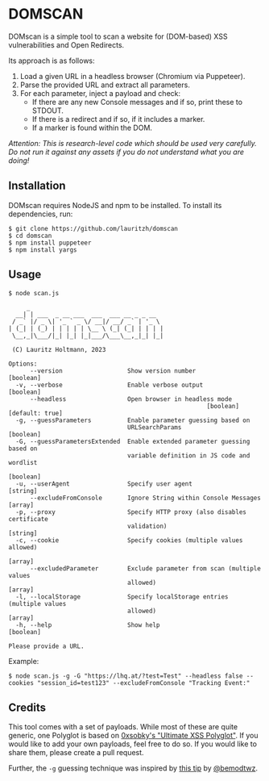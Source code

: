 DOMSCAN
=======

DOMscan is a simple tool to scan a website for (DOM-based) XSS vulnerabilities and Open Redirects.

Its approach is as follows:
1. Load a given URL in a headless browser (Chromium via Puppeteer).
2. Parse the provided URL and extract all parameters.
3. For each parameter, inject a payload and check:
    - If there are any new Console messages and if so, print these to STDOUT.
    - If there is a redirect and if so, if it includes a marker.
    - If a marker is found within the DOM.

*Attention: This is research-level code which should be used very carefully. Do not run it against any assets if you do not understand what you are doing!*

## Installation
DOMscan requires NodeJS and npm to be installed. To install its dependencies, run:
```console
$ git clone https://github.com/lauritzh/domscan
$ cd domscan
$ npm install puppeteer
$ npm install yargs
```

## Usage
```console
$ node scan.js 

     _                                     
  __| | ___  _ __ ___  ___  ___ __ _ _ __  
 / _` |/ _ \| '_ ` _ \/ __|/ __/ _` | '_ \ 
| (_| | (_) | | | | | \__ \ (_| (_| | | | |
 \__,_|\___/|_| |_| |_|___/\___\__,_|_| |_|
             
 (C) Lauritz Holtmann, 2023
 
Options:
      --version                  Show version number                   [boolean]
  -v, --verbose                  Enable verbose output                 [boolean]
      --headless                 Open browser in headless mode
                                                       [boolean] [default: true]
  -g, --guessParameters          Enable parameter guessing based on
                                 URLSearchParams                       [boolean]
  -G, --guessParametersExtended  Enable extended parameter guessing based on
                                 variable definition in JS code and wordlist
                                                                       [boolean]
  -u, --userAgent                Specify user agent                     [string]
      --excludeFromConsole       Ignore String within Console Messages   [array]
  -p, --proxy                    Specify HTTP proxy (also disables certificate
                                 validation)                            [string]
  -c, --cookie                   Specify cookies (multiple values allowed)
                                                                         [array]
      --excludedParameter        Exclude parameter from scan (multiple values
                                 allowed)                                [array]
  -l, --localStorage             Specify localStorage entries (multiple values
                                 allowed)                                [array]
  -h, --help                     Show help                             [boolean]

Please provide a URL.
```

Example:    
```console
$ node scan.js -g -G "https://lhq.at/?test=Test" --headless false --cookies "session_id=test123" --excludeFromConsole "Tracking Event:"
```

## Credits
This tool comes with a set of payloads. While most of these are quite generic, one Polyglot is based on [0xsobky's "Ultimate XSS Polyglot"](https://github.com/0xsobky/HackVault/wiki/Unleashing-an-Ultimate-XSS-Polyglot). If you would like to add your own payloads, feel free to do so. If you would like to share them, please create a pull request.

Further, the `-g` guessing technique was inspired by [this tip](https://twitter.com/intigriti/status/1631997679793233922) by [@bemodtwz](https://twitter.com/bemodtwz).
